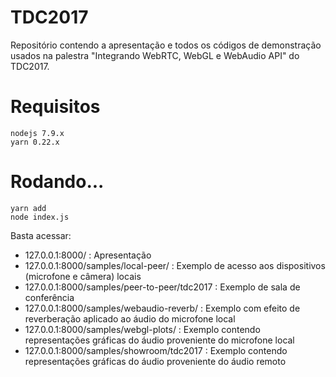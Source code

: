 # TDC2017

Repositório contendo a apresentação e todos os códigos de demonstração usados na palestra "Integrando WebRTC, WebGL e WebAudio API" do TDC2017.

# Requisitos

```shell
nodejs 7.9.x
yarn 0.22.x
```

# Rodando...

```shell
yarn add
node index.js
```

Basta acessar:

* 127.0.0.1:8000/ : Apresentação
* 127.0.0.1:8000/samples/local-peer/ : Exemplo de acesso aos dispositivos (microfone e câmera) locais
* 127.0.0.1:8000/samples/peer-to-peer/tdc2017 : Exemplo de sala de conferência
* 127.0.0.1:8000/samples/webaudio-reverb/ : Exemplo com efeito de reverberação aplicado ao áudio do microfone local
* 127.0.0.1:8000/samples/webgl-plots/ : Exemplo contendo representações gráficas do áudio proveniente do microfone local
* 127.0.0.1:8000/samples/showroom/tdc2017 : Exemplo contendo representações gráficas do áudio proveniente do áudio remoto

